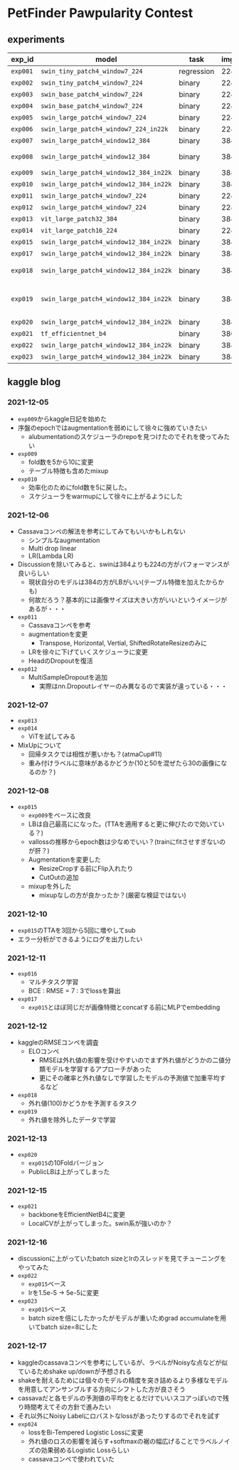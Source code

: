 # PetFinder Pawpularity Contest
## experiments
| exp_id | model | task | img_size | CV | Public | Memo |
| --- | --- | --- | --- | --- | --- | --- |
| `exp001` | `swin_tiny_patch4_window7_224` | regression | 224 | - | 18.62484
| `exp002` | `swin_tiny_patch4_window7_224` | binary | 224 | - | 18.44126
| `exp003` | `swin_base_patch4_window7_224` | binary | 224 | - | - |
| `exp004` | `swin_base_patch4_window7_224` | binary | 224 | - | 18.23485
| `exp005` | `swin_large_patch4_window7_224` | binary | 224 | - | 18.09551
| `exp006` | `swin_large_patch4_window7_224_in22k` | binary | 224 | - | 18.10436
| `exp007` | `swin_large_patch4_window12_384` | binary | 384 | - | 18.05763
| `exp008` | `swin_large_patch4_window12_384` | binary | 384 | - | 17.96711 (17.96861) | (TTA)
| `exp009` | `swin_large_patch4_window12_384_in22k` | binary | 384 | - | 17.96142
| `exp010` | `swin_large_patch4_window12_384_in22k` | binary | 384 | - | 18.04634
| `exp011` | `swin_large_patch4_window7_224` | binary | 224 | - | 18.14715
| `exp012` | `swin_large_patch4_window7_224` | binary | 224 | - | 18.12262
| `exp013` | `vit_large_patch32_384` | binary | 384 | - | 18.42981
| `exp014` | `vit_large_patch16_224` | binary | 224 | - | 18.17882
| `exp015` | `swin_large_patch4_window12_384_in22k` | binary | 384 | 17.832 | 17.91612(17.88841)
| `exp017` | `swin_large_patch4_window12_384_in22k` | binary | 384 | - | 18.02289(17.98649)
| `exp018` | `swin_large_patch4_window12_384_in22k` | binary | 384 | 16.105 | 18.29305 | target=100を除去
| `exp019` | `swin_large_patch4_window12_384_in22k` | binary | 384 | - | 18.03601 | 2値分類 + 外れ値除去モデル
| `exp020` | `swin_large_patch4_window12_384_in22k` | binary | 384 | 17.636 | 17.99507(17.95575)
| `exp021` | `tf_efficientnet_b4` | binary | 380 | 18.715 | -
| `exp022` | `swin_large_patch4_window12_384_in22k` | binary | 384 | 18.463 | -
| `exp023` | `swin_large_patch4_window12_384_in22k` | binary | 384 | 17.768 | 17.93922(17.90762)

## kaggle blog
### 2021-12-05
- `exp009`からkaggle日記を始めた
- 序盤のepochではaugmentationを弱めにして徐々に強めていきたい
    - alubumentationのスケジューラのrepoを見つけたのでそれを使ってみたい
- `exp009`
    - fold数を5から10に変更
    - テーブル特徴も含めたmixup
- `exp010`
    - 効率化のためにfold数を5に戻した。
    - スケジューラをwarmupにして徐々に上がるようにした
### 2021-12-06
- Cassavaコンペの解法を参考にしてみてもいいかもしれない
    - シンプルなaugmentation
    - Multi drop linear
    - LR(Lambda LR)
- Discussionを除いてみると、swinは384よりも224の方がパフォーマンスが良いらしい
    - 現状自分のモデルは384の方がLBがいい(テーブル特徴を加えたからかも)
    - 何故だろう？基本的には画像サイズは大きい方がいいというイメージがあるが・・・
- `exp011`
    - Cassavaコンペを参考
    - augmentationを変更
        - Transpose, Horizontal, Vertial, ShiftedRotateResizeのみに
    - LRを徐々に下げていくスケジューラに変更
    - HeadのDropoutを復活
- `exp012`
    - MultiSampleDropoutを追加
        - 実際はnn.Dropoutレイヤーのみ異なるので実装が違っている・・・
### 2021-12-07
- `exp013`
- `exp014`
    - ViTを試してみる
- MixUpについて
    - 回帰タスクでは相性が悪いかも？(atmaCup#11)
    - 重み付けラベルに意味があるかどうか(10と50を混ぜたら30の画像になるのか？)
### 2021-12-08
- `exp015`
    - `exp009`をベースに改良
    - LBは自己最高にになった。(TTAを適用すると更に伸びたので効いている？)
    - vallossの推移からepoch数は少なめでいい？(trainにfitさせすぎないのが肝？)
    - Augmentationを変更した
        - ResizeCropする前にFlip入れたり
        - CutOutの追加
    - mixupを外した
        - mixupなしの方が良かったか？(厳密な検証ではない)
### 2021-12-10
- `exp015`のTTAを3回から5回に増やしてsub
- エラー分析ができるようにログを出力したい
### 2021-12-11
- `exp016`
    - マルチタスク学習
    - BCE : RMSE = 7 : 3でlossを算出
- `exp017`
    - `exp015`とほぼ同じだが画像特徴とconcatする前にMLPでembedding
### 2021-12-12
- kaggleのRMSEコンペを調査
    - ELOコンペ
        - RMSEは外れ値の影響を受けやすいのでまず外れ値がどうかの二値分類モデルを学習するアプローチがあった
        - 更にその確率と外れ値なしで学習したモデルの予測値で加重平均するなど
- `exp018`
    - 外れ値(100)かどうかを予測するタスク
- `exp019`
    - 外れ値を除外したデータで学習
### 2021-12-13
- `exp020`
    - `exp015`の10Foldバージョン
    - PublicLBは上がってしまった
### 2021-12-15
- `exp021`
    - backboneをEfficientNetB4に変更
    - LocalCVが上がってしまった。swin系が強いのか？
### 2021-12-16
- discussionに上がっていたbatch sizeとlrのスレッドを見てチューニングをやってみた
- `exp022`
    - `exp015`ベース
    - lrを1.5e-5 -> 5e-5に変更
- `exp023`
    - `exp015`ベース
    - batch sizeを倍にしたかったがモデルが重いためgrad accumulateを用いてbatch size=8にした
### 2021-12-17
- kaggleのcassavaコンペを参考にしているが、ラベルがNoisyな点などが似ているためshake up/downが予想される
- shakeを耐えるためには個々のモデルの精度を突き詰めるより多様なモデルを用意してアンサンブルする方向にシフトした方が良さそう
- cassavaだと各モデルの予測値の平均をとるだけでいいスコアっぽいので残り時間考えてその方針で進みたい
- それ以外にNoisy Labelにロバストなlossがあったりするのでそれを試す
- `exp024`
    - lossをBi-Tempered Logistic Lossに変更
    - 外れ値のロスの影響を減らす+softmaxの裾の幅広げることでラベルノイズの効果弱めるLogistic Lossらしい
    - cassavaコンペで使われていた
